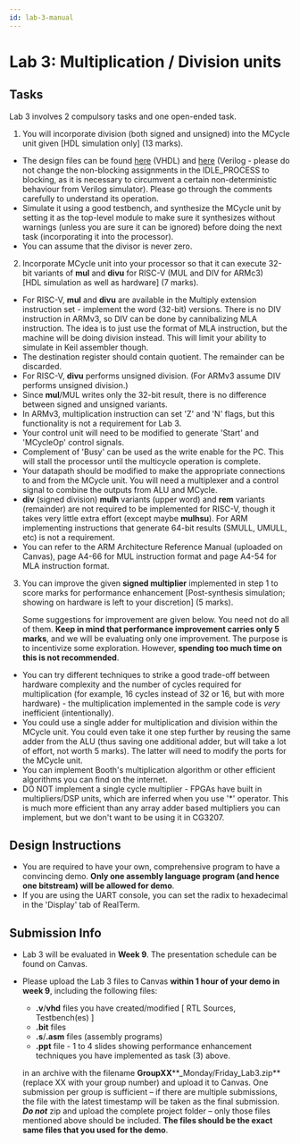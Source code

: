 ```yaml
---
id: lab-3-manual
---
```


# Lab 3: Multiplication / Division units

## Tasks
Lab 3 involves 2 compulsory tasks and one open-ended task.

1) You will incorporate division (both signed and unsigned) into the MCycle unit given \[HDL simulation only\] (13 marks).

*   The design files can be found [here](https://github.com/NUS-CG3207/lab-skeletons/tree/main/lab3/vhdl) (VHDL) and [here](https://github.com/NUS-CG3207/lab-skeletons/tree/main/lab3/verilog) (Verilog - please do not change the non-blocking assignments in the IDLE\_PROCESS to blocking, as it is necessary to circumvent a certain non-deterministic behaviour from Verilog simulator). Please go through the comments carefully to understand its operation.
*   Simulate it using a good testbench, and synthesize the MCycle unit by setting it as the top-level module to make sure it synthesizes without warnings (unless you are sure it can be ignored) before doing the next task (incorporating it into the processor).
*   You can assume that the divisor is never zero.

2) Incorporate MCycle unit into your processor so that it can execute 32-bit variants of **mul** and **divu** for RISC-V (MUL and DIV for ARMc3) \[HDL simulation as well as hardware\] (7 marks).

*   For RISC-V, **mul** and **divu**  are available in the Multiply extension instruction set - implement the word (32-bit) versions. There is no DIV instruction in ARMv3, so DIV can be done by cannibalizing MLA instruction. The idea is to just use the format of MLA instruction, but the machine will be doing division instead. This will limit your ability to simulate in Keil assembler though. 
*   The destination register should contain quotient. The remainder can be discarded.
*   For RISC-V, **divu** performs unsigned division. (For ARMv3 assume DIV performs unsigned division.)
*   Since **mul**/MUL writes only the 32-bit result, there is no difference between signed and unsigned variants.
*   In ARMv3, multiplication instruction can set 'Z' and 'N' flags, but this functionality is not a requirement for Lab 3.
*   Your control unit will need to be modified to generate 'Start' and 'MCycleOp' control signals.
*   Complement of 'Busy' can be used as the write enable for the PC. This will stall the processor until the multicycle operation is complete.
*   Your datapath should be modified to make the appropriate connections to and from the MCycle unit. You will need a multiplexer and a control signal to combine the outputs from ALU and MCycle.
*   **div** (signed division) **mulh** variants (upper word) and **rem** variants (remainder) are not required to be implemented for RISC-V, though it takes very little extra effort (except maybe **mulhsu**). For ARM implementing instructions that generate 64-bit results (SMULL, UMULL, etc) is not a requirement.
*   You can refer to the ARM Architecture Reference Manual (uploaded on Canvas), page A4-66 for MUL instruction format and page A4-54 for MLA instruction format. 

3) You can improve the given **signed multiplier** implemented in step 1 to score marks for performance enhancement \[Post-synthesis simulation; showing on hardware is left to your discretion\] (5 marks).

    Some suggestions for improvement are given below. You need not do all of them. **Keep in mind that performance improvement carries only 5 marks**, and we will be evaluating only one improvement. The purpose is to incentivize some exploration. However, **spending too much time on this is not recommended**.

*   You can try different techniques to strike a good trade-off between hardware complexity and the number of cycles required for multiplication (for example, 16 cycles instead of 32 or 16, but with more hardware) - the multiplication implemented in the sample code is _very_ inefficient (intentionally).
*   You could use a single adder for multiplication and division within the MCycle unit. You could even take it one step further by reusing the same adder from the ALU (thus saving one additional adder, but will take a lot of effort, not worth 5 marks). The latter will need to modify the ports for the MCycle unit.
*   You can implement Booth's multiplication algorithm or other efficient algorithms you can find on the internet.
*   DO NOT implement a single cycle multiplier - FPGAs have built in multipliers/DSP units, which are inferred when you use '\*' operator. This is much more efficient than any array adder based multipliers you can implement, but we don't want to be using it in CG3207.

## Design Instructions

*   You are required to have your own, comprehensive program to have a convincing demo. **Only one assembly language program (and hence one bitstream) will be allowed for demo**.
*   If you are using the UART console, you can set the radix to hexadecimal in the 'Display' tab of RealTerm.

## Submission Info

*   Lab 3 will be evaluated in **Week 9**. The presentation schedule can be found on Canvas. 
*   Please upload the Lab 3 files to Canvas **within 1 hour of your demo in week 9**, including the following files:  
    
    *   **.v**/**vhd** files you have created/modified \[ RTL Sources, Testbench(es) \] 
    *   **.bit** files 
    *   **.s**/**.asm** files (assembly programs)
    *   **.ppt** file - 1 to 4 slides showing performance enhancement techniques you have implemented as task (3) above.
    
    in an archive with the filename **GroupXX****\_Monday/Friday\_Lab3.zip** (replace XX with your group number) and upload it to Canvas. One submission per group is sufficient – if there are multiple submissions, the file with the latest timestamp will be taken as the final submission. **_Do not_** zip and upload the complete project folder – only those files mentioned above should be included. **The files should be the exact same files that you used for the demo**.
